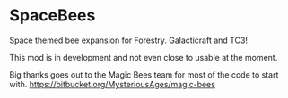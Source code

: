 # SpaceBees
Space themed bee expansion for Forestry. Galacticraft and TC3!

This mod is in development and not even close to usable at the moment.

Big thanks goes out to the Magic Bees team for most of the code to start with.
https://bitbucket.org/MysteriousAges/magic-bees

